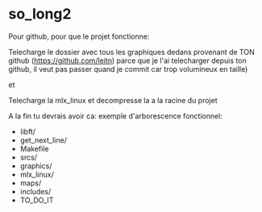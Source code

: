 # so_long2

Pour github, pour que le projet fonctionne:

Telecharge le dossier avec tous les graphiques dedans provenant de TON github (https://github.com/leitn)
parce que je l'ai telecharger depuis ton github, il veut pas passer quand je commit car trop volumineux en taille)

et 

Telecharge la mlx_linux et decompresse la a la racine du projet

A la fin tu devrais avoir ca:
exemple d'arborescence fonctionnel:
* libft/
* get_next_line/
* Makefile
* srcs/
* graphics/
* mlx_linux/
* maps/
* includes/
* TO_DO_IT
